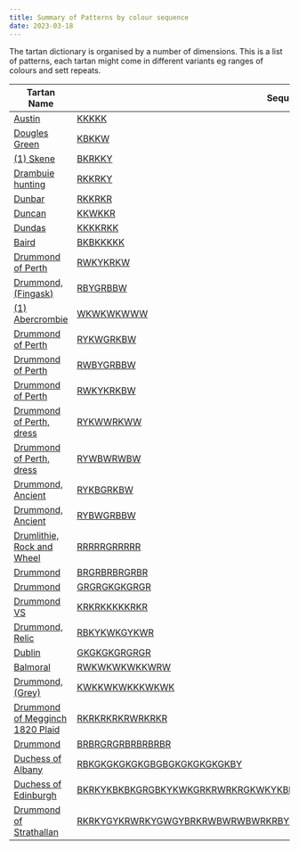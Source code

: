 ```yaml
---
title: Summary of Patterns by colour sequence
date: 2023-03-18
---
```


The tartan dictionary is organised by a number of dimensions.  This is a list of patterns, each tartan might come in different variants eg ranges of colours and sett repeats.


| Tartan Name   | Sequence | Count |
|---------------| ---------|-------|
|[Austin](/families/austin)| [KKKKK](/patterns/kkkkk)| [5](/stripes/stripes5/) 
|[Dougles Green](/families/dougles_green)| [KBKKW](/patterns/kbkkw)| [5](/stripes/stripes5/) 
|[(1) Skene](/families/(1)_skene)| [BKRKKY](/patterns/bkrkky)| [6](/stripes/stripes6/) 
|[Drambuie hunting](/families/drambuie_hunting)| [RKKRKY](/patterns/rkkrky)| [6](/stripes/stripes6/) 
|[Dunbar](/families/dunbar)| [RKKRKR](/patterns/rkkrkr)| [6](/stripes/stripes6/) 
|[Duncan](/families/duncan)| [KKWKKR](/patterns/kkwkkr)| [6](/stripes/stripes6/) 
|[Dundas](/families/dundas)| [KKKKRKK](/patterns/kkkkrkk)| [7](/stripes/stripes7/) 
|[Baird](/families/baird)| [BKBKKKKK](/patterns/bkbkkkkk)| [8](/stripes/stripes8/) 
|[Drummond of Perth](/families/drummond_of_perth)| [RWKYKRKW](/patterns/rwkykrkw)| [8](/stripes/stripes8/) 
|[Drummond, (Fingask)](/families/drummond,_(fingask))| [RBYGRBBW](/patterns/rbygrbbw)| [8](/stripes/stripes8/) 
|[(1) Abercrombie](/families/(1)_abercrombie)| [WKWKWKWWW](/patterns/wkwkwkwww)| [9](/stripes/stripes9/) 
|[Drummond of Perth](/families/drummond_of_perth)| [RYKWGRKBW](/patterns/rykwgrkbw)| [9](/stripes/stripes9/) 
|[Drummond of Perth](/families/drummond_of_perth)| [RWBYGRBBW](/patterns/rwbygrbbw)| [9](/stripes/stripes9/) 
|[Drummond of Perth](/families/drummond_of_perth)| [RWKYKRKBW](/patterns/rwkykrkbw)| [9](/stripes/stripes9/) 
|[Drummond of Perth, dress](/families/drummond_of_perth,_dress)| [RYKWWRKWW](/patterns/rykwwrkww)| [9](/stripes/stripes9/) 
|[Drummond of Perth, dress](/families/drummond_of_perth,_dress)| [RYWBWRWBW](/patterns/rywbwrwbw)| [9](/stripes/stripes9/) 
|[Drummond, Ancient](/families/drummond,_ancient)| [RYKBGRKBW](/patterns/rykbgrkbw)| [9](/stripes/stripes9/) 
|[Drummond, Ancient](/families/drummond,_ancient)| [RYBWGRBBW](/patterns/rybwgrbbw)| [9](/stripes/stripes9/) 
|[Drumlithie, Rock and Wheel](/families/drumlithie,_rock_and_wheel)| [RRRRRGRRRRR](/patterns/rrrrrgrrrrr)| [11](/stripes/stripes11/) 
|[Drummond](/families/drummond)| [BRGRBRBRGRBR](/patterns/brgrbrbrgrbr)| [12](/stripes/stripes12/) 
|[Drummond](/families/drummond)| [GRGRGKGKGRGR](/patterns/grgrgkgkgrgr)| [12](/stripes/stripes12/) 
|[Drummond VS](/families/drummond_vs)| [KRKRKKKKKRKR](/patterns/krkrkkkkkrkr)| [12](/stripes/stripes12/) 
|[Drummond, Relic](/families/drummond,_relic)| [RBKYKWKGYKWR](/patterns/rbkykwkgykwr)| [12](/stripes/stripes12/) 
|[Dublin](/families/dublin)| [GKGKGKGRGRGR](/patterns/gkgkgkgrgrgr)| [12](/stripes/stripes12/) 
|[Balmoral](/families/balmoral)| [RWKWKWKWKKWRW](/patterns/rwkwkwkwkkwrw)| [13](/stripes/stripes13/) 
|[Drummond, (Grey)](/families/drummond,_(grey))| [KWKKWKWKKKWKWK](/patterns/kwkkwkwkkkwkwk)| [14](/stripes/stripes14/) 
|[Drummond of Megginch 1820 Plaid](/families/drummond_of_megginch_1820_plaid)| [RKRKRKRKRWRKRKR](/patterns/rkrkrkrkrwrkrkr)| [15](/stripes/stripes15/) 
|[Drummond](/families/drummond)| [BRBRGRGRBRBRBRBR](/patterns/brbrgrgrbrbrbrbr)| [16](/stripes/stripes16/) 
|[Duchess of Albany](/families/duchess_of_albany)| [RBKGKGKGKGKGBGBGKGKGKGKGKBY](/patterns/rbkgkgkgkgkgbgbgkgkgkgkgkby)| [27](/stripes/stripes27/) 
|[Duchess of Edinburgh](/families/duchess_of_edinburgh)| [BKRKYKBKBKGRGBKYKWKGRKRWRKRGKWKYKBR](/patterns/bkrkykbkbkgrgbkykwkgrkrwrkrgkwkykbr)| [35](/stripes/stripes35/) 
|[Drummond of Strathallan](/families/drummond_of_strathallan)| [RKRKYGYKRWRKYGWGYBRKRWBWRWBWRKRBYGYGYKWBWKRWRWRKYGKGKGYKRWRWRKYGW](/patterns/rkrkygykrwrkygwgybrkrwbwrwbwrkrbygygykwbwkrwrwrkygkgkgykrwrwrkygw)| [65](/stripes/stripes65/) 
